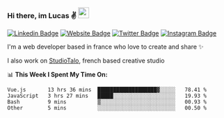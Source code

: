 ### Hi there, im Lucas ✌️ <img src="https://media.giphy.com/media/hvRJCLFzcasrR4ia7z/giphy.gif" width="25px">
[![Linkedin Badge](https://img.shields.io/badge/-LinkedIn-0e76a8?style=flat-square&logo=Linkedin&logoColor=white)](https://www.linkedin.com/in/lucasbellier/)
[![Website Badge](https://img.shields.io/badge/Website-3b5998?style=flat-square&logo=google-chrome&logoColor=white)](https://lucasblr.fr)
[![Twitter Badge](https://img.shields.io/badge/-Twitter-00acee?style=flat-square&logo=Twitter&logoColor=white)](https://twitter.com/ImJustLucas_)
[![Instagram Badge](https://img.shields.io/badge/-Instagram-e4405f?style=flat-square&logo=Instagram&logoColor=white)](https://instagram.com/luuucas.blr/)

I'm a web developer based in france who love to create and share ✨

I also work on [StudioTalo](https://talodev.fr), french based creative studio

📊 **This Week I Spent My Time On:**
<!--START_SECTION:waka-->

```text
Vue.js       13 hrs 36 mins  ███████████████████▓░░░░░   78.41 %
JavaScript   3 hrs 27 mins   █████░░░░░░░░░░░░░░░░░░░░   19.93 %
Bash         9 mins          ▒░░░░░░░░░░░░░░░░░░░░░░░░   00.93 %
Other        5 mins          ░░░░░░░░░░░░░░░░░░░░░░░░░   00.50 %
```

<!--END_SECTION:waka-->
